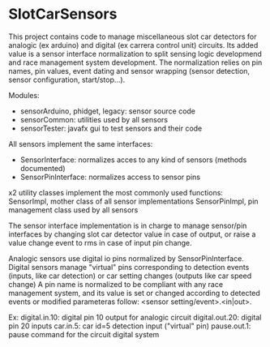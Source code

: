 # SlotCarSensors
This project contains code to manage miscellaneous slot car detectors for analogic (ex arduino) and digital (ex carrera control unit) circuits.
Its added value is a sensor interface normalization to split sensing logic developmend and race management system development.
The normalization relies on pin names, pin values, event dating and sensor wrapping (sensor detection, sensor configuration, start/stop...).

Modules:
- sensorArduino, phidget, legacy: sensor source code
- sensorCommon: utilities used by all sensors
- sensorTester: javafx gui to test sensors and their code

All sensors implement the same interfaces:
- SensorInterface: normalizes acces to any kind of sensors (methods documented)
- SensorPinInterface: normalizes access to sensor pins

x2 utility classes implement the most commonly used functions:
SensorImpl, mother class of all sensor implementations
SensorPinImpl, pin management class used by all sensors

The sensor interface implementation is in charge to manage sensor/pin interfaces by changing slot car detector value in case of output, or raise a value change event to rms in case of input pin change.

Analogic sensors use digital io pins normalized by SensorPinInterface.
Digital sensors manage "virtual" pins corresponding to detection events (inputs, like car detection) or car setting changes (outputs like car speed change)
A pin name is normalized to be compliant with any race management system, and its value is set or changed according to detected events or modified parameteras follow:
<sensor setting/event>.<in|out>.<pin number>
  
Ex:
digital.in.10: digital pin 10 output for analogic circuit
digital.out.20: digital pin 20 inputs
car.in.5: car id=5 detection input ("virtual" pin)
pause.out.1: pause command for the circuit digital system
